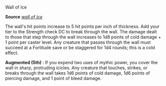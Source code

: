 Wall of Ice

**Source** [_wall of ice_](/pathfinderRPG/prd/spells/wallOfIce.html#_wall-of-ice)

The wall's hit points increase to 5 hit points per inch of thickness. Add your tier to the Strength check DC to break through the wall. The damage dealt to those that step through the wall increases to 1d8 points of cold damage + 1 point per caster level. Any creature that passes through the wall must succeed at a Fortitude save or be staggered for 1d4 rounds; this is a cold effect.

**Augmented (5th)** : If you expend two uses of mythic power, you cover the wall in sharp, protruding icicles. Any creature that touches, strikes, or breaks through the wall takes 1d6 points of cold damage, 1d6 points of piercing damage, and 1 point of bleed damage.

